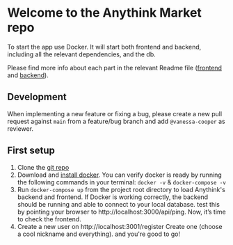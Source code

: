 # Welcome to the Anythink Market repo

To start the app use Docker. It will start both frontend and backend, including all the relevant dependencies, and the db.

Please find more info about each part in the relevant Readme file ([frontend](frontend/readme.md) and [backend](backend/README.md)).

## Development

When implementing a new feature or fixing a bug, please create a new pull request against `main` from a feature/bug branch and add `@vanessa-cooper` as reviewer.

## First setup

1. Clone the [git repo](https://github.com/ObelusFamily/Anythink-Market-ocqm5)
2. Download and [install docker](https://docs.docker.com/get-docker/). You can verify docker is ready by running the following commands in your terminal: `docker -v` & `docker-compose -v`
3. Run `docker-compose up` from the project root directory to load Anythink's backend and frontend. If Docker is working correctly, the backend should be running and able to connect to your local database. test this by pointing your browser to http://localhost:3000/api/ping.
   Now, it’s time to check the frontend.
4. Create a new user on http://localhost:3001/register Create one (choose a cool nickname and everything). and you're good to go!

